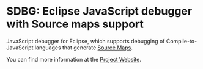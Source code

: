 # SDBG: Eclipse JavaScript debugger with Source maps support

JavaScript debugger for Eclipse, which supports debugging of Compile-to-JavaScript languages that generate 
[Source Maps](http://www.html5rocks.com/en/tutorials/developertools/sourcemaps/).

You can find more information at the [Project Website](http://www.html5rocks.com/en/tutorials/developertools/sourcemaps/).
